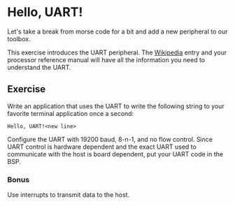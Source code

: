 # Hello, UART!

Let's take a break from morse code for a bit and add a new peripheral to our
toolbox.

This exercise introduces the UART peripheral. The [Wikipedia](https://en.wikipedia.org/wiki/Universal_asynchronous_receiver-transmitter)
entry and your processor reference manual will have all the information you need
to understand the UART.

## Exercise

Write an application that uses the UART to write the following string to your
favorite terminal application once a second:

    Hello, UART!<new line>

Configure the UART with 19200 baud, 8-n-1, and no flow control. Since UART
control is hardware dependent and the exact UART used to communicate with the
host is board dependent, put your UART code in the BSP.

### Bonus

Use interrupts to transmit data to the host.
